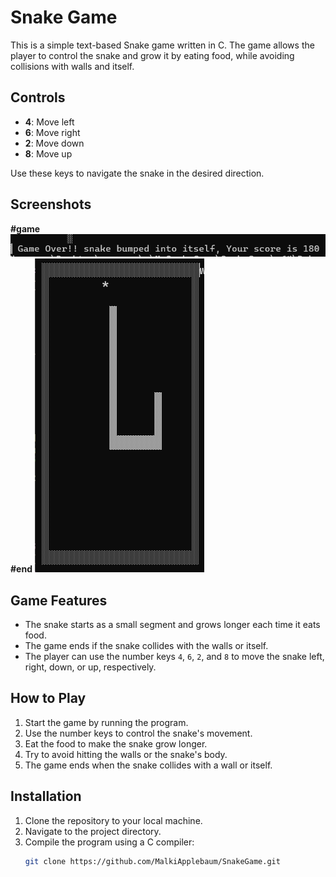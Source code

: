 # Snake Game

This is a simple text-based Snake game written in C. The game allows the player to control the snake and grow it by eating food, while avoiding collisions with walls and itself.

## Controls

- **4**: Move left
- **6**: Move right
- **2**: Move down
- **8**: Move up

Use these keys to navigate the snake in the desired direction.

## Screenshots
**#game**
![Screenshot](1.png)
**#end**
![Screenshot](2.png)

## Game Features

- The snake starts as a small segment and grows longer each time it eats food.
- The game ends if the snake collides with the walls or itself.
- The player can use the number keys `4`, `6`, `2`, and `8` to move the snake left, right, down, or up, respectively.

## How to Play

1. Start the game by running the program.
2. Use the number keys to control the snake's movement.
3. Eat the food to make the snake grow longer.
4. Try to avoid hitting the walls or the snake's body.
5. The game ends when the snake collides with a wall or itself.

## Installation

1. Clone the repository to your local machine.
2. Navigate to the project directory.
3. Compile the program using a C compiler:
   ```bash
   git clone https://github.com/MalkiApplebaum/SnakeGame.git
